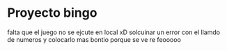 # Proyecto bingo

falta que el juego no se ejcute en local xD solcuinar un error con el llamdo de numeros y colocarlo mas bontio porque se ve re feooooo 

